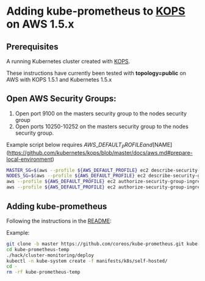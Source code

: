 # Adding kube-prometheus to [KOPS](https://github.com/kubernetes/kops) on AWS 1.5.x


## Prerequisites

A running Kubernetes cluster created with [KOPS](https://github.com/kubernetes/kops).
 
These instructions have currently been tested with  **topology=public** on AWS with KOPS 1.5.1 and Kubernetes 1.5.x

## Open AWS Security Groups:
1. Open port 9100 on the masters security group to the nodes security group
1. Open ports 10250-10252 on the masters security group to the nodes security group.

Example script below requires $AWS\_DEFAULT_PROFILE and [$NAME](https://github.com/kubernetes/kops/blob/master/docs/aws.md#prepare-local-environment)

```bash
MASTER_SG=$(aws --profile ${AWS_DEFAULT_PROFILE} ec2 describe-security-groups --filters "Name=tag:Name,Values=masters.$NAME" --query "SecurityGroups[*].GroupId[]" --output=text)
NODES_SG=$(aws --profile ${AWS_DEFAULT_PROFILE} ec2 describe-security-groups --filters "Name=tag:Name,Values=nodes.$NAME" --query "SecurityGroups[*].GroupId[]" --output=text)
aws --profile ${AWS_DEFAULT_PROFILE} ec2 authorize-security-group-ingress --group-id $MASTER_SG --protocol tcp --port 9100 --source-group $NODES_SG
aws --profile ${AWS_DEFAULT_PROFILE} ec2 authorize-security-group-ingress --group-id $MASTER_SG --protocol tcp --port 10250-10252 --source-group $NODES_SG
```

## Adding kube-prometheus
Following the instructions in the [README](https://github.com/coreos/kube-prometheus/blob/master/README.md):

Example:

```bash
git clone -b master https://github.com/coreos/kube-prometheus.git kube-prometheus-temp;
cd kube-prometheus-temp
./hack/cluster-monitoring/deploy
kubectl -n kube-system create -f manifests/k8s/self-hosted/
cd -
rm -rf kube-prometheus-temp
```
